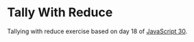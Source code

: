 # Tally With Reduce
Tallying with reduce exercise based on day 18 of [JavaScript 30](https://javascript30.com/).